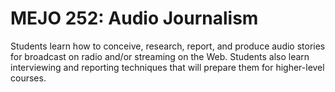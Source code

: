 # MEJO 252: Audio Journalism

Students learn how to conceive, research, report, and produce audio stories for broadcast on radio and/or streaming on the Web. Students also learn interviewing and reporting techniques that will prepare them for higher-level courses.